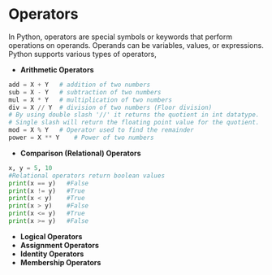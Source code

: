 # Operators

In Python, operators are special symbols or keywords that perform operations on operands. Operands can be variables, values, or expressions. Python supports various types of operators,

- **Arithmetic Operators**

```python
add = X + Y   # addition of two numbers
sub = X - Y   # subtraction of two numbers
mul = X * Y   # multiplication of two numbers
div = X // Y  # division of two numbers (Floor division)
# By using double slash '//' it returns the quotient in int datatype.
# Single slash will return the floating point value for the quotient.
mod = X % Y   # Operator used to find the remainder
power = X ** Y    # Power of two numbers

```

- **Comparison (Relational) Operators**

```python
x, y = 5, 10
#Relational operators return boolean values
print(x == y)   #False
print(x != y)   #True
print(x < y)    #True
print(x > y)    #False
print(x <= y)   #True
print(x >= y)   #False
```

- **Logical Operators**
- **Assignment Operators**
- **Identity Operators**
- **Membership Operators**
